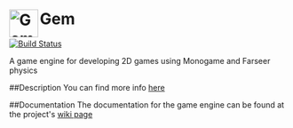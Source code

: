 <img src="https://raw.githubusercontent.com/gmich/Gem/master/Gem/Content/gem.jpg" width="52" height="50" alt="Gem logo" title="Gem" align="left">    Gem  
===================================

[![Build Status](https://travis-ci.org/gmich/GameEngine2D.svg)](https://travis-ci.org/gmich/GameEngine2D)


 
A game engine for developing 2D games using Monogame and Farseer physics

##Description
You can find more info [here](http://gmich.github.io/GameEngine2D/)

##Documentation
The documentation for the game engine can be found at the project's [wiki page](https://github.com/gmich/GameEngine2D/wiki)
